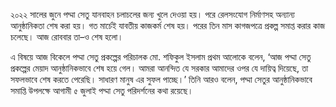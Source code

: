 ২০২২ সালের জুনে পদ্মা সেতু যানবাহন চলাচলের জন্য খুলে দেওয়া হয়। পরে রেলসংযোগ নির্মাণসহ অন্যান্য আনুষ্ঠানিকতা শেষ করা হয়। গত মার্চেই যাবতীয় কাজকর্ম শেষ হয়। পরের তিন মাস কাগজপত্রে প্রকল্প সমাপ্ত করার কাজ চলেছে। আজ রোববার তা–ও শেষ হলো।

এ বিষয়ে আজ বিকেলে পদ্মা সেতু প্রকল্পের পরিচালক মো. শফিকুল ইসলাম প্রথম আলোকে বলেন, ‘আজ পদ্মা সেতু প্রকল্পের মেয়াদ আনুষ্ঠানিকভাবে শেষ হয়ে গেল। আমরা আনন্দিত যে সরকার আমাদের ওপর যে দায়িত্ব দিয়েছে, তা সফলভাবে শেষ করতে পেরেছি। সাধারণ মানুষ এর সুফল পাচ্ছে।’ তিনি আরও বলেন, পদ্মা সেতুর আনুষ্ঠানিকভাবে সমাপ্তি উপলক্ষে আগামী ৫ জুলাই পদ্মা সেতু পরিদর্শনের কথা রয়েছে।

